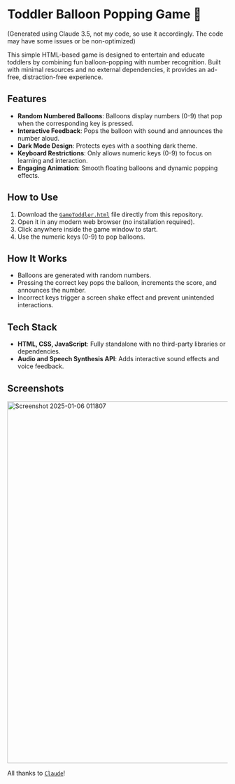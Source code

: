 # Toddler Balloon Popping Game 🎈
(Generated using Claude 3.5, not my code, so use it accordingly. The code may have some issues or be non-optimized)

This simple HTML-based game is designed to entertain and educate toddlers by combining fun balloon-popping with number recognition. Built with minimal resources and no external dependencies, it provides an ad-free, distraction-free experience.  

## Features  
- **Random Numbered Balloons**: Balloons display numbers (0-9) that pop when the corresponding key is pressed.  
- **Interactive Feedback**: Pops the balloon with sound and announces the number aloud.  
- **Dark Mode Design**: Protects eyes with a soothing dark theme.  
- **Keyboard Restrictions**: Only allows numeric keys (0-9) to focus on learning and interaction.  
- **Engaging Animation**: Smooth floating balloons and dynamic popping effects.  

## How to Use  
1. Download the [`GameToddler.html`](https://raw.githubusercontent.com/imadalishah/balloonspopping/main/GameToddler.html) file directly from this repository.  
2. Open it in any modern web browser (no installation required).  
3. Click anywhere inside the game window to start.  
4. Use the numeric keys (0-9) to pop balloons.  

## How It Works  
- Balloons are generated with random numbers.  
- Pressing the correct key pops the balloon, increments the score, and announces the number.  
- Incorrect keys trigger a screen shake effect and prevent unintended interactions.  

## Tech Stack  
- **HTML, CSS, JavaScript**: Fully standalone with no third-party libraries or dependencies.  
- **Audio and Speech Synthesis API**: Adds interactive sound effects and voice feedback.  

## Screenshots  
<img width="827" alt="Screenshot 2025-01-06 011807" src="https://github.com/user-attachments/assets/992c4058-53ce-467c-896a-8b579b780348" /> 
  

All thanks to [`Claude`](https://claude.ai)!

